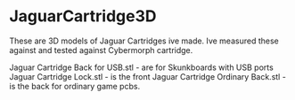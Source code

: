 # JaguarCartridge3D

These are 3D models of Jaguar Cartridges ive made. Ive measured these against and tested against Cybermorph cartridge.

Jaguar Cartridge Back for USB.stl - are for Skunkboards with USB ports
Jaguar Cartridge Lock.stl - is the front
Jaguar Cartridge Ordinary Back.stl - is the back for ordinary game pcbs.
